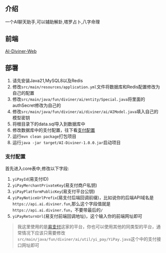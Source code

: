 ## 介绍
一个AI聊天助手,可以辅助解卦,塔罗占卜,八字命理
## 前端
[AI-Diviner-Web](https://github.com/AI-Diviner/AI-Diviner-Web)
## 部署
1. 请先安装Java21,MySQL8以及Redis
2. 修改`src/main/resources/application.yml`文件将数据库和Redis配置修改为自己的配置
3. 修改`src/main/java/fun/diviner/ai/entity/Special.java`将里面的authSecret修改为自己的
4. 修改`src/main/java/fun/diviner/ai/diviner/ai/AIModel.java`填入自己的模型密钥
5. 将根目录下的data.sql导入到数据库中
6. 修改数据库中的支付配置，往下看[支付配置](#支付配置)
7. 运行`mvn clean package`打包项目
8. 运行`java -jar target/AI-Diviner-1.0.0.jar`启动项目
### 支付配置
首先进入core表中,修改以下字段:
1. `yiPayId`(易支付ID)
2. `yiPayMerchantPrivateKey`(易支付商户私钥)
3. `yiPayPlatformPublicKey`(易支付平台公钥)
4. `yiPayNoticeUrlPrefix`(易支付后端回调前缀)，比如说你的后端API域名是`https://api.ai.diviner.fun`,那么这个字段值就是`https://api.ai.diviner.fun`，不要带最后的`/`
5. `yiPayReturnUrl`(易支付前端回调地址)，这个输入你的前端网址即可
> 我这里使用的是[易支付](https://yi-pay.com/)这家的平台，你也可以使用其他的同类型的平台，通常情况下应该只需要修改`src/main/java/fun/diviner/ai/util/yi_pay/YiPay.java`这个中的支付接口网址即可
